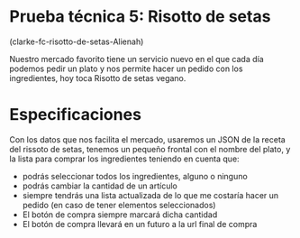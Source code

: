 # Prueba técnica 5: Risotto de setas

(clarke-fc-risotto-de-setas-Alienah)

Nuestro mercado favorito tiene un servicio nuevo en el que cada día podemos pedir un plato y nos permite hacer un pedido con los ingredientes, hoy toca Risotto de setas vegano.

# Especificaciones
Con los datos que nos facilita el mercado, usaremos un JSON de la receta del rissoto de setas, tenemos un pequeño frontal con el nombre del plato, y la lista para comprar los ingredientes teniendo en cuenta que:
* podrás seleccionar todos los ingredientes, alguno o ninguno
* podrás cambiar la cantidad de un artículo
* siempre tendrás una lista actualizada de lo que me costaría hacer un pedido (en caso de tener elementos seleccionados)
* El botón de compra siempre marcará dicha cantidad
* El botón de compra llevará en un futuro a la url final de compra
